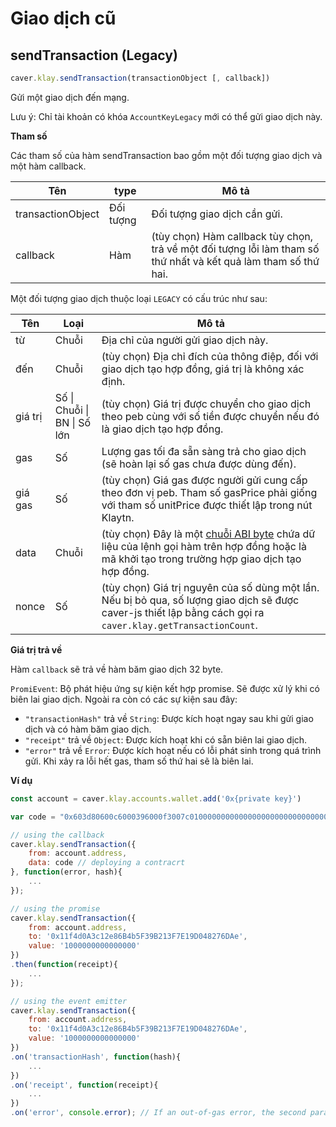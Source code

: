 # Giao dịch cũ

## sendTransaction (Legacy) <a id="sendtransaction-legacy"></a>

```javascript
caver.klay.sendTransaction(transactionObject [, callback])
```

Gửi một giao dịch đến mạng.

Lưu ý: Chỉ tài khoản có khóa `AccountKeyLegacy` mới có thể gửi giao dịch này.

**Tham số**

Các tham số của hàm sendTransaction bao gồm một đối tượng giao dịch và một hàm callback.

| Tên               | type      | Mô tả                                                                                                                              |
| ----------------- | --------- | ---------------------------------------------------------------------------------------------------------------------------------- |
| transactionObject | Đối tượng | Đối tượng giao dịch cần gửi.                                                                                                       |
| callback          | Hàm       | (tùy chọn) Hàm callback tùy chọn, trả về một đối tượng lỗi làm tham số thứ nhất và kết quả làm tham số thứ hai. |

Một đối tượng giao dịch thuộc loại `LEGACY` có cấu trúc như sau:

| Tên     | Loại                       | Mô tả                                                                                                                                                                                                                      |
| ------- | --------------------------- | -------------------------------------------------------------------------------------------------------------------------------------------------------------------------------------------------------------------------- |
| từ      | Chuỗi                       | Địa chỉ của người gửi giao dịch này.                                                                                                                                                                                       |
| đến     | Chuỗi                       | (tùy chọn) Địa chỉ đích của thông điệp, đối với giao dịch tạo hợp đồng, giá trị là không xác định.                                                                                                      |
| giá trị | Số \| Chuỗi \| BN \| Số lớn | (tùy chọn) Giá trị được chuyển cho giao dịch theo peb cùng với số tiền được chuyển nếu đó là giao dịch tạo hợp đồng.                                                                                    |
| gas     | Số                          | Lượng gas tối đa sẵn sàng trả cho giao dịch (sẽ hoàn lại số gas chưa được dùng đến).                                                                                                                    |
| giá gas | Số                          | (tùy chọn) Giá gas được người gửi cung cấp theo đơn vị peb. Tham số gasPrice phải giống với tham số unitPrice được thiết lập trong nút Klaytn.                                                          |
| data    | Chuỗi                       | (tùy chọn) Đây là một [chuỗi ABI byte](http://solidity.readthedocs.io/en/latest/abi-spec.html) chứa dữ liệu của lệnh gọi hàm trên hợp đồng hoặc là mã khởi tạo trong trường hợp giao dịch tạo hợp đồng. |
| nonce   | Số                          | (tùy chọn) Giá trị nguyên của số dùng một lần. Nếu bị bỏ qua, số lượng giao dịch sẽ được caver-js thiết lập bằng cách gọi ra `caver.klay.getTransactionCount`.                                          |

**Giá trị trả về**

Hàm `callback` sẽ trả về hàm băm giao dịch 32 byte.

`PromiEvent`: Bộ phát hiệu ứng sự kiện kết hợp promise. Sẽ được xử lý khi có biên lai giao dịch. Ngoài ra còn có các sự kiện sau đây:

- `"transactionHash"` trả về `String`: Được kích hoạt ngay sau khi gửi giao dịch và có hàm băm giao dịch.
- `"receipt"` trả về `Object`: Được kích hoạt khi có sẵn biên lai giao dịch.
- `"error"` trả về `Error`: Được kích hoạt nếu có lỗi phát sinh trong quá trình gửi. Khi xảy ra lỗi hết gas, tham số thứ hai sẽ là biên lai.

**Ví dụ**

```javascript
const account = caver.klay.accounts.wallet.add('0x{private key}')

var code = "0x603d80600c6000396000f3007c01000000000000000000000000000000000000000000000000000000006000350463c6888fa18114602d57005b6007600435028060005260206000f3";

// using the callback
caver.klay.sendTransaction({
    from: account.address,
    data: code // deploying a contracrt
}, function(error, hash){
    ...
});

// using the promise
caver.klay.sendTransaction({
    from: account.address,
    to: '0x11f4d0A3c12e86B4b5F39B213F7E19D048276DAe',
    value: '1000000000000000'
})
.then(function(receipt){
    ...
});

// using the event emitter
caver.klay.sendTransaction({
    from: account.address,
    to: '0x11f4d0A3c12e86B4b5F39B213F7E19D048276DAe',
    value: '1000000000000000'
})
.on('transactionHash', function(hash){
    ...
})
.on('receipt', function(receipt){
    ...
})
.on('error', console.error); // If an out-of-gas error, the second parameter is the receipt.
```
